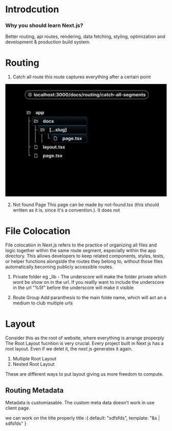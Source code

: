 # Introdcution
 ### Why you should learn Next.js? 
 Better routing, api routes, rendering, data fetching, styling, optimization and development & production build system. 
 

# Routing
1. Catch all route
this route captures everything after a certain point 

![alt text](image.png)

2. Not found Page 
This page can be made by 
not-found.tsx (this should written as it is, since it's a convention.). It does not

# File Colocation
File colocation in Next.js refers to the practice of organizing all files and logic together within the same route segment, especially within the app directory. This allows developers to keep related components, styles, tests, or helper functions alongside the routes they belong to, without those files automatically becoming publicly accessible routes.

1. Private folder 
eg _lib - The underscore will make the folder private which wont be show on in the url. 
If you reallly want to include the underscore in the url "%5f" before the underscore will make it visible 

2. Route Group 
Add paranthesis to the main folde name, which will act an a medium to club multiple urls 


# Layout 
Consider this as the root of website, where everything is arrange properply 
The Root Layout fucntion is very crucial. Every project built in Next js has a root layout. Even if we delet it, the next js generates it again. 

1. Multiple Root Layout 
2. Nested Root Layout 

These are different ways to put layout giving us more freedom to compute. 

## Routing Metadata 
Metadata is customiasable. The custom meta data doesn't work in use client page. 

we can work on the title properly 
 title :{
    default: "sdfsfds",
    template: "&s | sdfsfds"
     }



